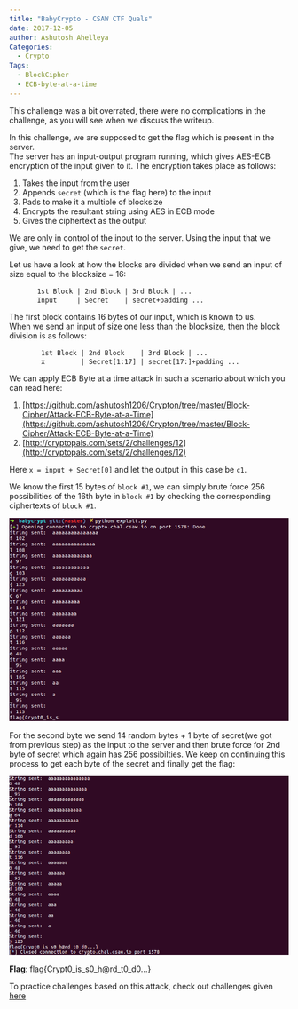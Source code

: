 ```yaml
---
title: "BabyCrypto - CSAW CTF Quals"
date: 2017-12-05
author: Ashutosh Ahelleya
Categories:
  - Crypto
Tags:
  - BlockCipher
  - ECB-byte-at-a-time
---
```


This challenge was a bit overrated, there were no complications in the challenge, as you will see when we discuss the writeup.

In this challenge, we are supposed to get the flag which is present in the server.  
The server has an input-output program running, which gives AES-ECB encryption of the input given to it. The encryption takes place as follows:

 1. Takes the input from the user
 2. Appends `secret` (which is the flag here) to the input
 3. Pads to make it a multiple of blocksize
 4. Encrypts the resultant string using AES in ECB mode
 5. Gives the ciphertext as the output

We are only in control of the input to the server. Using the input that we give, we need to get the `secret`.

Let us have a look at how the blocks are divided when we send an input of size equal to the blocksize = 16:
```
       1st Block | 2nd Block | 3rd Block | ...
       Input     | Secret    | secret+padding ...
```

The first block contains 16 bytes of our input, which is known to us.  
When we send an input of size one less than the blocksize, then the block division is as follows:
```
        1st Block | 2nd Block    | 3rd Block | ...
        x         | Secret[1:17] | secret[17:]+padding ...
```

We can apply ECB Byte at a time attack in such a scenario about which you can read here:

 1. [https://github.com/ashutosh1206/Crypton/tree/master/Block-Cipher/Attack-ECB-Byte-at-a-Time](https://github.com/ashutosh1206/Crypton/tree/master/Block-Cipher/Attack-ECB-Byte-at-a-Time)
 2. [http://cryptopals.com/sets/2/challenges/12](http://cryptopals.com/sets/2/challenges/12)  


Here `x = input + Secret[0]` and let the output in this case be `c1`.

We know the first 15 bytes of `block #1`, we can simply brute force 256 possibilities of the 16th byte in `block #1` by checking the corresponding ciphertexts of `block #1`.

![picture](/csawquals17-babycrypto-1.png)

For the second byte we send 14 random bytes + 1 byte of secret(we got from previous step) as the input to the server and then brute force for 2nd byte of secret which again has 256 possibilties. We keep on continuing this process to get each byte of the secret and finally get the flag:

![picture](/csawquals17-babycrypto-2.png)

**Flag**: flag{Crypt0_is_s0_h@rd_t0_d0...}  

To practice challenges based on this attack, check out challenges given [here](https://github.com/ashutosh1206/Crypton/tree/master/Block-Cipher/Attack-ECB-Byte-at-a-Time/Challenges)
